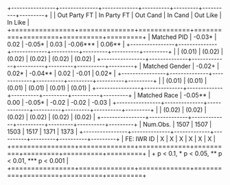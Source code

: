 
+----------------+--------------+-------------+----------+---------+----------+---------+
|                | Out Party FT | In Party FT | Out Cand | In Cand | Out Like | In Like |
+================+==============+=============+==========+=========+==========+=========+
| Matched PID    | -0.03*       | 0.02        | -0.05*   | 0.03    | -0.06*** | 0.06**  |
+----------------+--------------+-------------+----------+---------+----------+---------+
|                | (0.01)       | (0.02)      | (0.02)   | (0.02)  | (0.02)   | (0.02)  |
+----------------+--------------+-------------+----------+---------+----------+---------+
| Matched Gender | -0.02+       | 0.02*       | -0.04**  | 0.02    | -0.01    | 0.02*   |
+----------------+--------------+-------------+----------+---------+----------+---------+
|                | (0.01)       | (0.01)      | (0.01)   | (0.01)  | (0.01)   | (0.01)  |
+----------------+--------------+-------------+----------+---------+----------+---------+
| Matched Race   | -0.05**      | 0.00        | -0.05*   | -0.02   | -0.02    | -0.03   |
+----------------+--------------+-------------+----------+---------+----------+---------+
|                | (0.02)       | (0.02)      | (0.02)   | (0.02)  | (0.02)   | (0.02)  |
+----------------+--------------+-------------+----------+---------+----------+---------+
| Num.Obs.       | 1507         | 1507        | 1503     | 1517    | 1371     | 1373    |
+----------------+--------------+-------------+----------+---------+----------+---------+
| FE: IWR ID     | X            | X           | X        | X       | X        | X       |
+================+==============+=============+==========+=========+==========+=========+
| + p < 0.1, * p < 0.05, ** p < 0.01, *** p < 0.001                                     |
+================+==============+=============+==========+=========+==========+=========+
